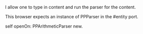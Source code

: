 I allow one to type in content and run the parser for the content.

This browser expects an instance of PPParser in the #entity port.

self openOn: PPArithmeticParser new.


